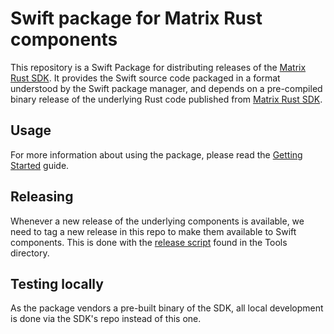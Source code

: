 # Swift package for Matrix Rust components

This repository is a Swift Package for distributing releases of the [Matrix Rust SDK](https://github.com/matrix-org/matrix-rust-sdk). It provides the Swift source code packaged in a format understood by the Swift package manager, and depends on a pre-compiled binary release of the underlying Rust code published from [Matrix Rust SDK](https://github.com/matrix-org/matrix-rust-sdk).

## Usage

For more information about using the package, please read the [Getting Started](docs/Getting%20Started.md) guide.

## Releasing

Whenever a new release of the underlying components is available, we need to tag a new release in this repo to make them available to Swift components. 
This is done with the [release script](Tools/Release/README.md) found in the Tools directory. 

## Testing locally

As the package vendors a pre-built binary of the SDK, all local development is done via the SDK's repo instead of this one.
